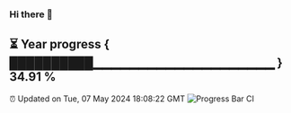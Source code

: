 ### Hi there 👋
⏳ Year progress { ██████████▁▁▁▁▁▁▁▁▁▁▁▁▁▁▁▁▁▁▁▁ } 34.91 %
---
⏰ Updated on Tue, 07 May 2024 18:08:22 GMT
![Progress Bar CI](https://github.com/Moyi321/Moyi321/workflows/Progress%20Bar%20CI/badge.svg)
